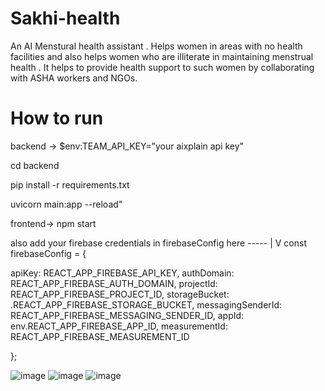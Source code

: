 # Sakhi-health
An AI Menstural health assistant .
Helps women in areas with no health facilities and also helps women who are illiterate in maintaining menstrual health .
It helps to provide health support to such women by collaborating with ASHA workers and NGOs.

# How to run 
backend ->
  $env:TEAM_API_KEY="your aixplain api key"
  
  cd backend 
  
  pip install -r requirements.txt 
  
  uvicorn main:app --reload"

frontend->
  npm start

  also add your firebase credentials in  firebaseConfig
  here -----
           |
           V
  const firebaseConfig = {

  apiKey: REACT_APP_FIREBASE_API_KEY,
  authDomain: REACT_APP_FIREBASE_AUTH_DOMAIN,
  projectId: REACT_APP_FIREBASE_PROJECT_ID,
  storageBucket: .REACT_APP_FIREBASE_STORAGE_BUCKET,
  messagingSenderId: REACT_APP_FIREBASE_MESSAGING_SENDER_ID,
  appId: env.REACT_APP_FIREBASE_APP_ID,
  measurementId: REACT_APP_FIREBASE_MEASUREMENT_ID


};

  ![image](https://github.com/user-attachments/assets/be231ae2-c4a1-45e8-8227-638cbf918358)
  ![image](https://github.com/user-attachments/assets/1ea583b1-8c0b-40f6-af3b-9bfe18237d5e)
  ![image](https://github.com/user-attachments/assets/3429e137-0501-47e8-85a3-ce1019feb1e8)



   
